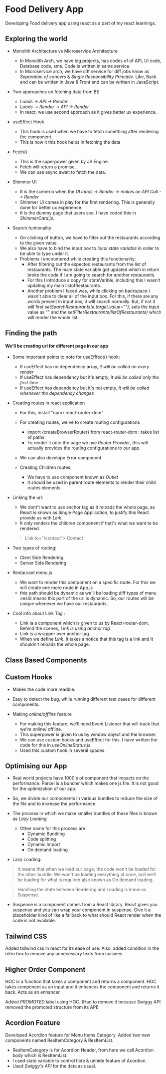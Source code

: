 # Food Delivery App

Developing Food delivery app using react as a part of my react learnings.

## Exploring the world

* Monolith Architecture vs Microservice Architecture
  * In Monolith Arch, we have big projects, has codes of of API, UI code, Database code, sms. Code is written in same service.
  * In Microservice arch, we have diff service for diff jobs know as *Separation of concers* & *Single Responsibility Principle*. Like, Back end can be written in Java & Front end can be written in JavaScript.

* Two approaches on fetching data from BE
  * *Loads -> API -> Render*
  * *Loads -> Render -> API -> Render*
  * In react, we use second approach as it gives better ux experience.

* useEffect Hook
  * This hook is used when we have to fetch something after rendering the component.
  * This is how it this hook helps in fetching the data

* Fetch()
   * This is the superpower given by JS Engine.
   * Fetch will return a promise.
   * We can use async await to fetch the data.

* Shimmer UI
   * It is the scenerio when the *UI loads -> Render -> makes an API Call -> Render*
   * Shimmer UI comes in play for the first rendering. This is generally done for better ux experience.
   * It is the dummy page that users see. I have coded this in *ShimmerCard.js*. 

* Search funtionality
  * On clicking of button, we have to filter out the restaurants according to the given value.
  * We also have to bind the input box to *local state variable* in order to be able to type under it.
  * Problems I encountered while creating this functionality:
     * After filtering out the expected restaurants from the list of restaurants. The main state variable got updated which in return broke the code if I am going to search for another restaurants.
     * For this I introduce a copy for stateVarible, including this I wasn't updating my main listofRestaurants.
     * Another problem I faced was, while clicking on backspace I wasn't able to clear all of the input box. For this, if there are any words present in input box, it will search normally. But, if not it will first *setSearchRestaurants(e.target.value="")*, sets the input value as "" and the *setFilterRestaurants(listOfRestaurants)* which will render the whole list.
 
 ## Finding the path

 #### We'll be creating url for different page in our app

 * Some important points to note for useEfffect() hook: 
   * If useEffect has no dependency array, *it will be called on every render*
   * If useEffect has dependency but it's empty, *it will be called only the first time*
   * If useEffect has dependency but it's not empty, *it will be called whenever the dependency changes*

* Creating routes in react application
  * For this, install "npm i react-router-dom"
  * For creating routes, we've to create routing configurations
    * import {createBrowserRouter} from react-router-dom : takes list of paths
    * To render it onto the page we use *Router Provider*, this will actually provides the routing configurations to our app.
  * We can also develope Error component.

  * Creating Children routes:
    * We have to use component known as *Outlet* 
     * It should be used in parent route elements to render their child routes elements

* Linking the url:
  * We dont't want to use anchor tag as it reloads the whole page, as React is known as Single Page Application, to justify this React provide us with *Link*.
  * It only renders the children component if that's what we want to be rendered.
   > Link to="/contact"> Contact 

* Two types of routing:
  * Clent Side Rendering
  * Server Side Rendering

* Restaurant menu.js
  * We want to render this component on a specific route. For this we will create one more route in App.js
  * this path should be dynamic as we'll be loading diff types of menu
    :resId means this part of the url is dynamic. So, our routes will be unique whenever we have our restaurants.

* Cool info about Link Tag :
  * Link ia a component which is given to us by React-router-dom. Behind the scenes, *Link is using anchor tag*
  * Link is a wrapper over anchor tag.
  * When we define *Link*. It takes a notice that this tag is a link and it shouldn't reloads the whole page.

## Class Based Components



## Custom Hooks

* Makes the code more readble.
* Easy to detect the bug, while running different test cases for different components.

* Making *online/offline* feature
  * For making this feature, we'll need Event Listener that will track that we're online/ offline.
  * This superpower is given to us by window object and the browser.
  * We can use custom hooks and useEffect for this. I have written the code for this in *useOnlineStatus.js*. 
  * Used this custom hook in several spaces.

## Optimising our App

* Real world projects have 1000's of component that impacts on the performance. Parcel is a bundler which makes one js file. It is not good for the optimization of our app.
* So, we divide our components in various bundles to reduce the size of the file and to increase the performance.
* The process in which we make smaller bundles of these files is known as *Lazy Loading*
  * Other name for this process are:
    * Dynamic Bundling
    * Code splitting
    * Dynamic Import
    * On demand loading

* Lazy Loading: 
> It means that when we load our page, the code won't be loaded for the other bundle. We won't be loading everything at once, bull we'll be loading for what is required also known as On demand loading.

> Handling the state between Rendering and Loading is know as Suspense.
* Suspense is a component comes from a React library. React gives you suspense and you can wrap your component in suspense. Give it a placeholder kind of like a fallback to what should React render when the code is not available.

## Tailwind CSS

Added tailwind css in react for its ease of use. Also, added condition in the retro box to remove any unnecessary texts from cuisines.

## Higher Order Component

HOC is a function that takes a component and returns a component. 
HOC takes component as an input and it enhances the component and returns it back. Acts as an enhancer.

Added *PROMOTED* label using HOC. (Had to remove it because Swiggy API removed the promoted structure from its API)

## Acordion Feature

Developed Acordion feature for Menu Items Category. Added two new components named ResItemCategory & ResItemList. 
* ResItemCategory is for Acordion Header, from here we call Acordion body which is ResItemList. 
* I used state variable to control hide & unhide feature of Acordion. 
* Used *Swiggy's API* for the data as usual.
